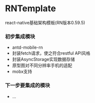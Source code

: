# RNTemplate
react-native基础架构模板(RN版本0.59.5)

### 初步集成模块

* antd-mobile-rn
* 封装fetch请求，使之符合restful API风格
* 封装AsyncStorage实现数据存储
* 原型图对不同分辨率手机的适配
* mobx支持

### 下一步要集成的模块
* ...
